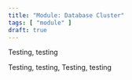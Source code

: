 ```yaml
---
title: "Module: Database Cluster"
tags: [ "module" ]
draft: true
---
```


Testing, testing

<!--more-->

Testing, testing, Testing, testing
